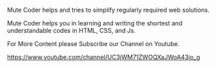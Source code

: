 Mute Coder helps and tries to simplify regularly required web solutions.

Mute Coder helps you in learning and writing the shortest and understandable codes in HTML, CSS, and Js.

For More Content please Subscribe our Channel on Youtube.

https://www.youtube.com/channel/UC3jWM71ZWOQXaJWoA43io_g

